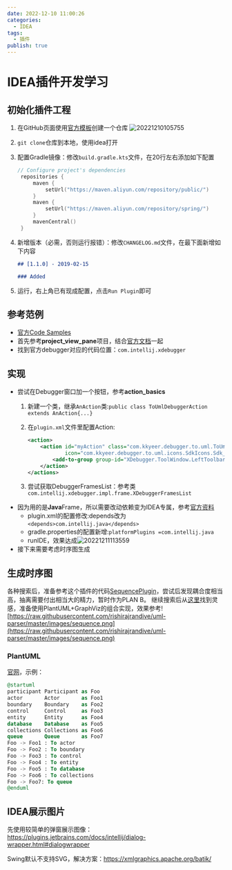 ```yaml
---
date: 2022-12-10 11:00:26
categories:
  - IDEA
tags:
  - 插件
publish: true
---
```


# IDEA插件开发学习

## 初始化插件工程

1. 在GitHub页面使用[官方模板](https://github.com/JetBrains/intellij-platform-plugin-template)创建一个仓库
    ![20221210105755](https://cdn.jsdelivr.net/gh/kkyeer/picbed/20221210105755.png)
2. ```git clone```仓库到本地，使用idea打开
3. 配置Gradle镜像：修改```build.gradle.kts```文件，在20行左右添加如下配置

   ```kotlin
   // Configure project's dependencies
    repositories {
        maven {
            setUrl("https://maven.aliyun.com/repository/public/")
        }
        maven {
            setUrl("https://maven.aliyun.com/repository/spring/")
        }
        mavenCentral()
    }
    ```

4. 新增版本（必需，否则运行报错）：修改```CHANGELOG.md```文件，在最下面新增如下内容

    ```markdown
    ## [1.1.0] - 2019-02-15

    ### Added
    ```

5. 运行，右上角已有现成配置，点击```Run Plugin```即可

## 参考范例

- [官方Code Samples](https://github.com/JetBrains/intellij-sdk-code-samples)
- 首先参考**project_view_pane**项目，结合[官方文档](https://plugins.jetbrains.com/docs/intellij/plugin-extensions.html#declaring-extensions)一起
- 找到官方debugger对应的代码位置：```com.intellij.xdebugger```

## 实现

- 尝试在Debugger窗口加一个按钮，参考**action_basics**
  1. 新建一个类，继承```AnAction```类:```public class ToUmlDebuggerAction extends AnAction{...}```
  2. 在```plugin.xml```文件里配置Action:

      ```xml
      <action>
          <action id="myAction" class="com.kkyeer.debugger.to.uml.ToUmlDebuggerAction" text="My Action" description="My action description"
                  icon="com.kkyeer.debugger.to.uml.icons.SdkIcons.Sdk_default_icon">
              <add-to-group group-id="XDebugger.ToolWindow.LeftToolbar" anchor="last"/>
          </action>
      </actions>
      ```

  3. 尝试获取DebuggerFramesList：参考类```com.intellij.xdebugger.impl.frame.XDebuggerFramesList```
- 因为用的是**Java**Frame，所以需要改动依赖变为IDEA专属，参考[官方资料](https://plugins.jetbrains.com/docs/intellij/plugin-compatibility.html#exploring-module-and-plugin-apis)
  - plugin.xml的配置修改:depends改为```<depends>com.intellij.java</depends>```
  - gradle.properties的配置新增:```platformPlugins =com.intellij.java```
  - runIDE，效果达成![20221211113559](https://cdn.jsdelivr.net/gh/kkyeer/picbed/20221211113559.png)
- 接下来需要考虑时序图生成

## 生成时序图

各种搜索后，准备参考这个插件的代码[SequencePlugin](https://github.com/Vanco/SequencePlugin)，尝试后发现耦合度相当高，抽离需要付出相当大的精力，暂时作为PLAN B。
继续搜索后从[这里](https://rishirajrandive.github.io/uml-parser/)找到灵感，准备使用PlantUML+GraphViz的组合实现，效果参考![https://raw.githubusercontent.com/rishirajrandive/uml-parser/master/images/sequence.png](https://raw.githubusercontent.com/rishirajrandive/uml-parser/master/images/sequence.png)

### PlantUML

[官网](https://plantuml.com)，示例：

```sql
@startuml
participant Participant as Foo
actor       Actor       as Foo1
boundary    Boundary    as Foo2
control     Control     as Foo3
entity      Entity      as Foo4
database    Database    as Foo5
collections Collections as Foo6
queue       Queue       as Foo7
Foo -> Foo1 : To actor 
Foo -> Foo2 : To boundary
Foo -> Foo3 : To control
Foo -> Foo4 : To entity
Foo -> Foo5 : To database
Foo -> Foo6 : To collections
Foo -> Foo7: To queue
@enduml
```

## IDEA展示图片

先使用较简单的弹窗展示图像：https://plugins.jetbrains.com/docs/intellij/dialog-wrapper.html#dialogwrapper

Swing默认不支持SVG，解决方案：https://xmlgraphics.apache.org/batik/
